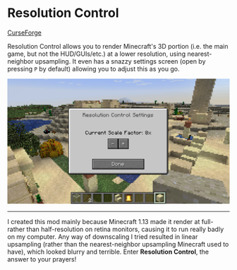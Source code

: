 # Resolution Control

[CurseForge](https://minecraft.curseforge.com/projects/resolution-control)

Resolution Control allows you to render Minecraft's 3D portion (i.e. the main game, but not the HUD/GUIs/etc.) at a lower resolution, using nearest-neighbor upsampling. It even has a snazzy settings screen (open by pressing `P` by default) allowing you to adjust this as you go.

![settings](GitHub/settings.png)

---

I created this mod mainly because Minecraft 1.13 made it render at full- rather than half-resolution on retina monitors, causing it to run really badly on my computer. Any way of downscaling I tried resulted in linear upsampling (rather than the nearest-neighbor upsampling Minecraft used to have), which looked blurry and terrible. Enter **Resolution Control**, the answer to your prayers!
